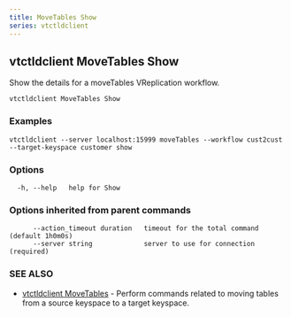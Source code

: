 ```yaml
---
title: MoveTables Show
series: vtctldclient
---
```

## vtctldclient MoveTables Show

Show the details for a moveTables VReplication workflow.

```
vtctldclient MoveTables Show
```

### Examples

```
vtctldclient --server localhost:15999 moveTables --workflow cust2cust --target-keyspace customer show
```

### Options

```
  -h, --help   help for Show
```

### Options inherited from parent commands

```
      --action_timeout duration   timeout for the total command (default 1h0m0s)
      --server string             server to use for connection (required)
```

### SEE ALSO

* [vtctldclient MoveTables](../)	 - Perform commands related to moving tables from a source keyspace to a target keyspace.

